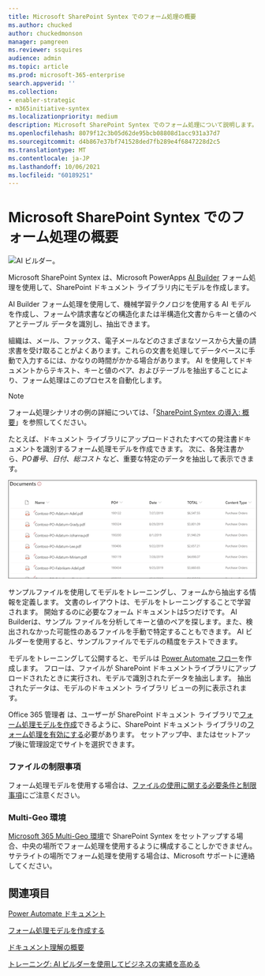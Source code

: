 ```yaml
---
title: Microsoft SharePoint Syntex でのフォーム処理の概要
ms.author: chucked
author: chuckedmonson
manager: pamgreen
ms.reviewer: ssquires
audience: admin
ms.topic: article
ms.prod: microsoft-365-enterprise
search.appverid: ''
ms.collection:
- enabler-strategic
- m365initiative-syntex
ms.localizationpriority: medium
description: Microsoft SharePoint Syntex でのフォーム処理について説明します。
ms.openlocfilehash: 8079f12c3b05d62de95bcb08808d1acc931a37d7
ms.sourcegitcommit: d4b867e37bf741528ded7fb289e4f6847228d2c5
ms.translationtype: MT
ms.contentlocale: ja-JP
ms.lasthandoff: 10/06/2021
ms.locfileid: "60189251"
---
```

# <a name="form-processing-overview-in-microsoft-sharepoint-syntex"></a>Microsoft SharePoint Syntex でのフォーム処理の概要

 ![AI ビルダー。](../media/content-understanding/ai-builder.png)</br>

Microsoft SharePoint Syntex は、Microsoft PowerApps [AI Builder](/ai-builder/overview) フォーム処理を使用して、SharePoint ドキュメント ライブラリ内にモデルを作成します。

AI Builder フォーム処理を使用して、機械学習テクノロジを使用する AI モデルを作成し、フォームや請求書などの構造化または半構造化文書からキーと値のペアとテーブル データを識別し、抽出できます。

組織は、メール、ファックス、電子メールなどのさまざまなソースから大量の請求書を受け取ることがよくあります。これらの文書を処理してデータベースに手動で入力するには、かなりの時間がかかる場合があります。 AI を使用してドキュメントからテキスト、キーと値のペア、およびテーブルを抽出することにより、フォーム処理はこのプロセスを自動化します。 

> [!NOTE]
> フォーム処理シナリオの例の詳細については、「[SharePoint Syntex の導入: 概要](./adoption-getstarted.md)」を参照してください。

たとえば、ドキュメント ライブラリにアップロードされたすべての発注書ドキュメントを識別するフォーム処理モデルを作成できます。 次に、各発注書から、*PO番号*、*日付*、*総コスト* など、重要な特定のデータを抽出して表示できます。

![ドキュメント ライブラリ ビュー。](../media/content-understanding/doc-lib-done.png)</br>  

サンプルファイルを使用してモデルをトレーニングし、フォームから抽出する情報を定義します。 文書のレイアウトは、モデルをトレーニングすることで学習されます。 開始するのに必要なフォーム ドキュメントは5つだけです。 AI Builderは、サンプル ファイルを分析してキーと値のペアを探します。また、検出されなかった可能性のあるファイルを手動で特定することもできます。  AI ビルダーを使用すると、サンプルファイルでモデルの精度をテストできます。

モデルをトレーニングして公開すると、モデルは [Power Automate フロー](/power-automate/getting-started)を作成します。 フローは、ファイルが SharePoint ドキュメントライブラリにアップロードされたときに実行され、モデルで識別されたデータを抽出します。 抽出されたデータは、モデルのドキュメント ライブラリ ビューの列に表示されます。

Office 365 管理者 は、ユーザーが SharePoint ドキュメント ライブラリで[フォーム処理モデルを作成](create-a-form-processing-model.md)できるように、SharePoint ドキュメント ライブラリの[フォーム処理を有効にする](./set-up-content-understanding.md)必要があります。 セットアップ中、またはセットアップ後に管理設定でサイトを選択できます。

### <a name="file-limitations"></a>ファイルの制限事項

フォーム処理モデルを使用する場合は、[ファイルの使用に関する必要条件と制限事項](/ai-builder/form-processing-model-requirements)にご注意ください。

### <a name="multi-geo-environments"></a>Multi-Geo 環境

[Microsoft 365 Multi-Geo 環境](../enterprise/microsoft-365-multi-geo.md)で SharePoint Syntex をセットアップする場合、中央の場所でフォーム処理を使用するように構成することしかできません。 サテライトの場所でフォーム処理を使用する場合は、Microsoft サポートに連絡してください。






## <a name="see-also"></a>関連項目
  
[Power Automate ドキュメント](/power-automate/)

[フォーム処理モデルを作成する](create-a-form-processing-model.md)

[ドキュメント理解の概要](document-understanding-overview.md)

[トレーニング: AI ビルダーを使用してビジネスの実績を高める](/learn/paths/improve-business-performance-ai-builder/?source=learn)